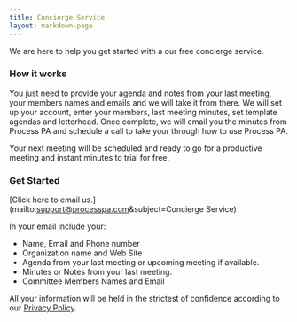 ```yaml
---
title: Concierge Service
layout: markdown-page
---
```

We are here to help you get started with a our free concierge service.

### How it works

You just need to provide your agenda and notes from your last meeting, your members names and emails and we will take it from there. We will set up your account, enter your members, last meeting minutes, set template agendas and letterhead. Once complete, we will email you the minutes from Process PA and schedule a call to take your through how to use Process PA.

Your next meeting will be scheduled and ready to go for a productive meeting and instant minutes to trial for free.

### Get Started

[Click here to email us.](mailto:support@processpa.com&subject=Concierge Service)

In your email include your:

  * Name, Email and Phone number
  * Organization name and Web Site
  * Agenda from your last meeting or upcoming meeting if available.
  * Minutes or Notes from your last meeting.
  * Committee Members Names and Email

All your information will be held in the strictest of confidence according to our [Privacy Policy](http://processpa.com/privacy-policy/).